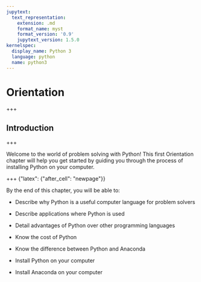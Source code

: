 ```yaml
---
jupytext:
  text_representation:
    extension: .md
    format_name: myst
    format_version: '0.9'
    jupytext_version: 1.5.0
kernelspec:
  display_name: Python 3
  language: python
  name: python3
---
```


# Orientation

+++

## Introduction

+++

Welcome to the world of problem solving with Python! This first Orientation chapter will help you get started by guiding you through the process of installing Python on your computer.

+++ {"latex": {"after_cell": "newpage"}}

By the end of this chapter, you will be able to:

 * Describe why Python is a useful computer language for problem solvers

 * Describe applications where Python is used

 * Detail advantages of Python over other programming languages

 * Know the cost of Python

 * Know the difference between Python and Anaconda

 * Install Python on your computer

 * Install Anaconda on your computer

```{code-cell} ipython3

```
